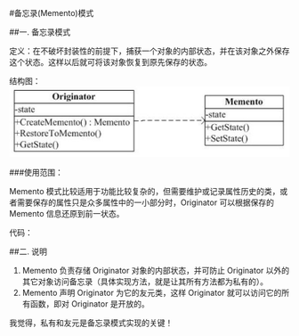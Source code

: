 #备忘录(Memento)模式

##一. 备忘录模式

定义：在不破坏封装性的前提下，捕获一个对象的内部状态，并在该对象之外保存这个状态。这样以后就可将该对象恢复到原先保存的状态。

结构图：
![结构图](./uml.png)

###使用范围：

Memento 模式比较适用于功能比较复杂的，但需要维护或记录属性历史的类，或者需要保存的属性只是众多属性中的一小部分时，Originator 可以根据保存的 Memento 信息还原到前一状态。

代码：

##二. 说明

1. Memento 负责存储 Originator 对象的内部状态，并可防止 Originator 以外的其它对象访问备忘录（具体实现方法，就是让其所有方法都为私有的）。
2. Memento 声明 Originator 为它的友元类，这样 Originator 就可以访问它的所有函数，即对 Originator 是开放的。

我觉得，私有和友元是备忘录模式实现的关键！